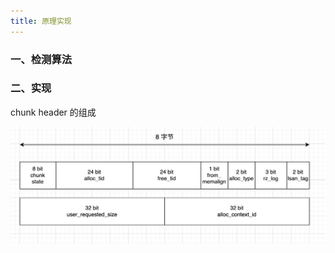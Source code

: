 ```yaml
---
title: 原理实现
---
```


### 一、检测算法





### 二、实现

chunk header 的组成

<img src="./image/chunk_header.png" style="zoom:50%;" />